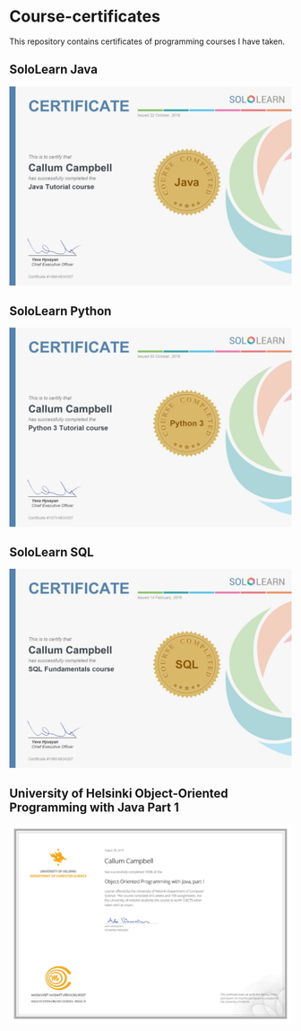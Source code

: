 # Course-certificates

This repository contains certificates of programming courses I have taken.

## SoloLearn Java

![SoloLearn Java](https://raw.githubusercontent.com/callvm/Course-certificates/master/Sololearn-Java.jpg "SoloLearn Java")

## SoloLearn Python

![SoloLearn Python](https://raw.githubusercontent.com/callvm/Course-certificates/master/Sololearn-Python.jpg "SoloLearn Java")

## SoloLearn SQL

![SoloLearn SQL](https://raw.githubusercontent.com/callvm/Course-certificates/master/Sololearn-SQL-Fundamentals.jpg "SoloLearn SQL")

## University of Helsinki Object-Oriented Programming with Java Part 1

![Helsinki MOOC 1](https://raw.githubusercontent.com/callvm/Course-certificates/master/Helsinki-Java-MOOC-Part1.jpg "Helsinki MOOC 1")


